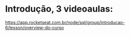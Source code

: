 
# Introdução, 3 videoaulas:

https://app.rocketseat.com.br/node/sql/group/introducao-6/lesson/overview-do-curso